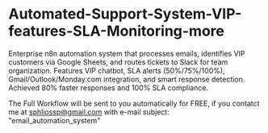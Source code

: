 # Automated-Support-System-VIP-features-SLA-Monitoring-more
Enterprise n8n automation system that processes emails, identifies VIP customers via Google Sheets, and routes tickets to Slack for team organization. Features VIP chatbot, SLA alerts (50%/75%/100%), Gmail/Outlook/Monday.com integration, and smart response detection. Achieved 80% faster responses and 100% SLA compliance.

The Full Workflow will be sent to you automatically for FREE, if you contatct me at sphliossp@gmail.com with e-mail subject: "email_automation_system"
